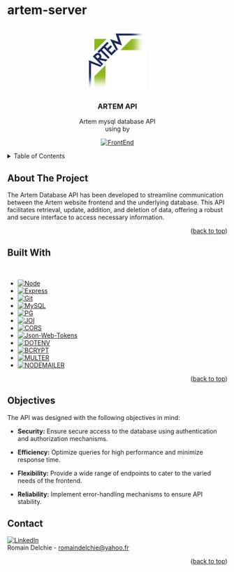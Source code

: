 # artem-server


<a name="readme-top"></a>





<!-- PROJECT LOGO -->
<br />
<div align="center">
 
<img src="images/logo1.jpg" />
  <h3 align="center">ARTEM API</h3>

  <p align="center">
    Artem mysql database API
    <br />
    using by
</div>



<div align="center">

[![FrontEnd][FrontEnd-shield]][FrontEnd-url]
</div>

<!-- TABLE OF CONTENTS -->
<details>
  <summary>Table of Contents</summary>
  <ol>
    <li>
      <a href="#about-the-project">About The Project</a>
    </li>
    <li>
      <a href="#built-with">Built With</a>
    </li>
    <li><a href="#objectives">Objectives</a></li>
    <li><a href="#contact">Contact</a></li>
  </ol>
</details>

## About The Project

The Artem Database API has been developed to streamline communication between the Artem website frontend and the underlying database. This API facilitates retrieval, update, addition, and deletion of data, offering a robust and secure interface to access necessary information.

<p align="right">(<a href="#readme-top">back to top</a>)</p>

## Built With
<br />

* [![Node][Node.js]][Node-url]
* [![Express][Express.js]][Express-url]
* [![Git][Git]][Git-url]
* [![MySQL][MySQL]][MySQL-url]
* [![PG][PG]][PG-url]
* [![JOI][JOI]][JOI-url]
* [![CORS][CORS]][CORS-url]
* [![Json-Web-Tokens][Json-Web-Tokens]][Json-Web-Tokens-url]
* [![DOTENV][DOTENV]][DOTENV-url]
* [![BCRYPT][BCRYPT]][BCRYPT-url]
* [![MULTER][MULTER]][MULTER-url]
* [![NODEMAILER][NODEMAILER]][NODEMAILER-url]


<p align="right">(<a href="#readme-top">back to top</a>)</p>


## Objectives
The API was designed with the following objectives in mind:

- **Security:** Ensure secure access to the database using authentication and authorization mechanisms.

- **Efficiency:** Optimize queries for high performance and minimize response time.

- **Flexibility:** Provide a wide range of endpoints to cater to the varied needs of the frontend.

- **Reliability:** Implement error-handling mechanisms to ensure API stability.



## Contact 
[![LinkedIn][linkedin-shield]][linkedin-url] 
<br /> 
Romain Delchie - 
romaindelchie@yahoo.fr



<p align="right">(<a href="#readme-top">back to top</a>)</p>


[FrontEnd-shield]: https://img.shields.io/badge/Repo-blue?style=for-the-badge&logo=react&label=Frontend
[FrontEnd-url]: https://github.com/Romain-Delchie/artem-website
[linkedin-shield]: https://img.shields.io/badge/-LinkedIn-black.svg?style=for-the-badge&logo=linkedin&colorB=blue
[linkedin-url]: https://linkedin.com/in/romain-delchie
[React.js]: https://img.shields.io/badge/React-20232A?style=for-the-badge&logo=react&logoColor=61DAFB
[React-url]: https://reactjs.org/
[Node.js]: https://img.shields.io/badge/Node.js-43853D?style=for-the-badge&logo=node.js&logoColor=white
[Node-url]: https://nodejs.org/en
[Express.js]: https://img.shields.io/badge/Express.js-404D59?style=for-the-badge
[Express-url]: https://expressjs.com/fr/
[MySQL]: https://img.shields.io/badge/MySQL-00000F?style=for-the-badge&logo=mysql&logoColor=white
[MySQL-url]: https://www.npmjs.com/package/mysql
[Json-Web-Tokens]: https://img.shields.io/badge/json%20web%20tokens-323330?style=for-the-badge&logo=json-web-tokens&logoColor=pink
[Json-Web-Tokens-url]: https://www.npmjs.com/package/jsonwebtoken
[Git]: https://img.shields.io/badge/GIT-E44C30?style=for-the-badge&logo=git&logoColor=white
[Git-url]: https://git-scm.com/
[product-screenshot]: images/logo.jpg
[BCRYPT]: https://img.shields.io/badge/BCRYPT-orange?style=for-the-badge
[BCRYPT-url]: https://www.npmjs.com/package/bcrypt
[MULTER]: https://img.shields.io/badge/MULTER-silver?style=for-the-badge
[MULTER-url]: https://www.npmjs.com/package/multer
[NODEMAILER]: https://img.shields.io/badge/NODEMAILER-yellow?style=for-the-badge
[NODEMAILER-url]: https://nodemailer.com/
[JOI]: https://img.shields.io/badge/JOI-olive?style=for-the-badge
[JOI-url]: https://joi.dev/
[DOTENV]: https://img.shields.io/badge/DOTENV-purple?style=for-the-badge&logo=dotenv
[DOTENV-url]: https://www.npmjs.com/package/dotenv
[CORS]: https://img.shields.io/badge/CORS-aquamarine?style=for-the-badge
[CORS-url]: https://www.npmjs.com/package/cors
[PG]: https://img.shields.io/badge/PG-white?style=for-the-badge
[PG-url]: https://www.npmjs.com/package/cors
